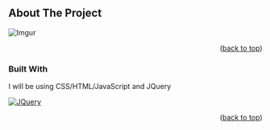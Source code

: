 <a name="readme-top"></a>

<!-- ABOUT THE PROJECT -->

## About The Project

![Imgur](https://i.imgur.com/S6lbqYE.png)

<p align="right">(<a href="#readme-top">back to top</a>)</p>

### Built With

I will be using CSS/HTML/JavaScript and JQuery

[![JQuery][JQuery.com]][JQuery-url]

<p align="right">(<a href="#readme-top">back to top</a>)</p>

<!-- MARKDOWN LINKS & IMAGES -->
<!-- https://www.markdownguide.org/basic-syntax/#reference-style-links -->

[JQuery.com]: https://img.shields.io/badge/jQuery-0769AD?style=for-the-badge&logo=jquery&logoColor=white
[JQuery-url]: https://jquery.com
